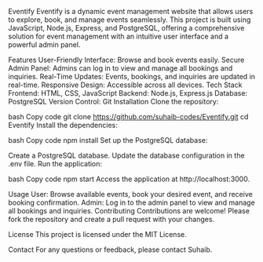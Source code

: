 Eventify
Eventify is a dynamic event management website that allows users to explore, book, and manage events seamlessly. This project is built using JavaScript, Node.js, Express, and PostgreSQL, offering a comprehensive solution for event management with an intuitive user interface and a powerful admin panel.

Features
User-Friendly Interface: Browse and book events easily.
Secure Admin Panel: Admins can log in to view and manage all bookings and inquiries.
Real-Time Updates: Events, bookings, and inquiries are updated in real-time.
Responsive Design: Accessible across all devices.
Tech Stack
Frontend: HTML, CSS, JavaScript
Backend: Node.js, Express.js
Database: PostgreSQL
Version Control: Git
Installation
Clone the repository:

bash
Copy code
git clone https://github.com/suhaib-codes/Eventify.git
cd Eventify
Install the dependencies:

bash
Copy code
npm install
Set up the PostgreSQL database:

Create a PostgreSQL database.
Update the database configuration in the .env file.
Run the application:

bash
Copy code
npm start
Access the application at http://localhost:3000.

Usage
User: Browse available events, book your desired event, and receive booking confirmation.
Admin: Log in to the admin panel to view and manage all bookings and inquiries.
Contributing
Contributions are welcome! Please fork the repository and create a pull request with your changes.

License
This project is licensed under the MIT License.

Contact
For any questions or feedback, please contact Suhaib.
